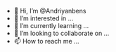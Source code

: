 - 👋 Hi, I’m @Andriyanbens
- 👀 I’m interested in ...
- 🌱 I’m currently learning ...
- 💞️ I’m looking to collaborate on ...
- 📫 How to reach me ...

<!---
Andriyanbens/Andriyanbens is a ✨ special ✨ repository because its `README.md` (this file) appears on your GitHub profile.
You can click the Preview link to take a look at your changes.
--->

